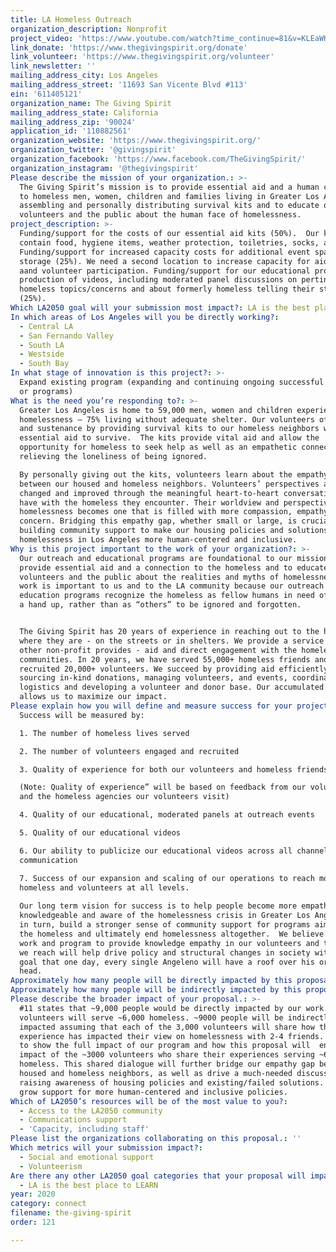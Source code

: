 ```yaml
---
title: LA Homeless Outreach
organization_description: Nonprofit
project_video: 'https://www.youtube.com/watch?time_continue=81&v=KLEaWKvuVhk&feature=emb_title'
link_donate: 'https://www.thegivingspirit.org/donate'
link_volunteer: 'https://www.thegivingspirit.org/volunteer'
link_newsletter: ''
mailing_address_city: Los Angeles
mailing_address_street: '11693 San Vicente Blvd #113'
ein: '611405121'
organization_name: The Giving Spirit
mailing_address_state: California
mailing_address_zip: '90024'
application_id: '110882561'
organization_website: 'https://www.thegivingspirit.org/'
organization_twitter: '@givingspirit'
organization_facebook: 'https://www.facebook.com/TheGivingSpirit/'
organization_instagram: '@thegivingspirit'
Please describe the mission of your organization.: >-
  The Giving Spirit’s mission is to provide essential aid and a human connection
  to homeless men, women, children and families living in Greater Los Angeles by
  assembling and personally distributing survival kits and to educate our
  volunteers and the public about the human face of homelessness.
project_description: >-
  Funding/support for the costs of our essential aid kits (50%).  Our kits
  contain food, hygiene items, weather protection, toiletries, socks, and more.
  Funding/support for increased capacity costs for additional event space and
  storage (25%). We need a second location to increase capacity for aid to the
  aand volunteer participation. Funding/support for our educational program for
  production of videos, including moderated panel discussions on pertinent
  homeless topics/concerns and about formerly homeless telling their stories
  (25%).
Which LA2050 goal will your submission most impact?: LA is the best place to CONNECT
In which areas of Los Angeles will you be directly working?:
  - Central LA
  - San Fernando Valley
  - South LA
  - Westside
  - South Bay
In what stage of innovation is this project?: >-
  Expand existing program (expanding and continuing ongoing successful projects
  or programs)
What is the need you’re responding to?: >-
  Greater Los Angeles is home to 59,000 men, women and children experiencing
  homelessness — 75% living without adequate shelter. Our volunteers offer hope
  and sustenance by providing survival kits to our homeless neighbors with
  essential aid to survive.  The kits provide vital aid and allow the
  opportunity for homeless to seek help as well as an empathetic connection,
  relieving the loneliness of being ignored. 

  By personally giving out the kits, volunteers learn about the empathy chasm
  between our housed and homeless neighbors. Volunteers’ perspectives are
  changed and improved through the meaningful heart-to-heart conversations they
  have with the homeless they encounter. Their worldview and perspective on
  homelessness becomes one that is filled with more compassion, empathy, and
  concern. Bridging this empathy gap, whether small or large, is crucial to
  building community support to make our housing policies and solutions to
  homelessness in Los Angeles more human-centered and inclusive.
Why is this project important to the work of your organization?: >-
  Our outreach and educational programs are foundational to our mission to
  provide essential aid and a connection to the homeless and to educate
  volunteers and the public about the realities and myths of homelessness. Our
  work is important to us and to the LA community because our outreach and
  education programs recognize the homeless as fellow humans in need of help and
  a hand up, rather than as “others” to be ignored and forgotten.


  The Giving Spirit has 20 years of experience in reaching out to the homeless
  where they are - on the streets or in shelters. We provide a service that no
  other non-profit provides - aid and direct engagement with the homeless in our
  communities. In 20 years, we have served 55,000+ homeless friends and
  recruited 20,000+ volunteers. We succeed by providing aid efficiently -
  sourcing in-kind donations, managing volunteers, and events, coordinating
  logistics and developing a volunteer and donor base. Our accumulated expertise
  allows us to maximize our impact.  
Please explain how you will define and measure success for your project.: >-
  Success will be measured by:

  1. The number of homeless lives served

  2. The number of volunteers engaged and recruited

  3. Quality of experience for both our volunteers and homeless friends 

  (Note: Quality of experience” will be based on feedback from our volunteers
  and the homeless agencies our volunteers visit)

  4. Quality of our educational, moderated panels at outreach events

  5. Quality of our educational videos

  6. Our ability to publicize our educational videos across all channels of
  communication

  7. Success of our expansion and scaling of our operations to reach more
  homeless and volunteers at all levels.
   
  Our long term vision for success is to help people become more empathetic,
  knowledgeable and aware of the homelessness crisis in Greater Los Angeles, and
  in turn, build a stronger sense of community support for programs aimed to aid
  the homeless and ultimately end homelessness altogether.  We believe that our
  work and program to provide knowledge empathy in our volunteers and the public
  we reach will help drive policy and structural changes in society with the
  goal that one day, every single Angeleno will have a roof over his or her
  head.
Approximately how many people will be directly impacted by this proposal?: '9000'
Approximately how many people will be indirectly impacted by this proposal?: '9000'
Please describe the broader impact of your proposal.: >-
  #11 states that ~9,000 people would be directly impacted by our work. ~3,000
  volunteers will serve ~6,000 homeless. ~9000 people will be indirectly
  impacted assuming that each of the 3,000 volunteers will share how their
  experience has impacted their view on homelessness with 2-4 friends. We wanted
  to show the full impact of our program and how this proposal will  enlarge the
  impact of the ~3000 volunteers who share their experiences serving ~6,000
  homeless. This shared dialogue will further bridge our empathy gap between
  housed and homeless neighbors, as well as drive a much-needed discussion
  raising awareness of housing policies and existing/failed solutions. This will
  grow support for more human-centered and inclusive policies.
Which of LA2050’s resources will be of the most value to you?:
  - Access to the LA2050 community
  - Communications support
  - 'Capacity, including staff'
Please list the organizations collaborating on this proposal.: ''
Which metrics will your submission impact?:
  - Social and emotional support
  - Volunteerism
Are there any other LA2050 goal categories that your proposal will impact?:
  - LA is the best place to LEARN
year: 2020
category: connect
filename: the-giving-spirit
order: 121

---
```

